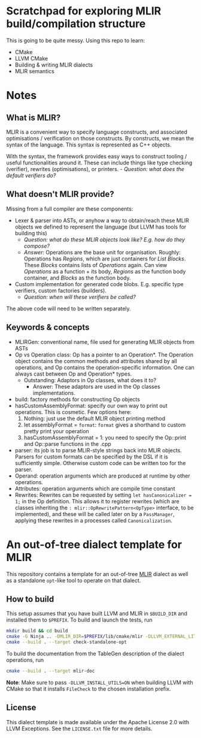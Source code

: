 # Scratchpad for exploring MLIR build/compilation structure
This is going to be quite messy. Using this repo to learn:
- CMake
- LLVM CMake
- Building & writing MLIR dialects
- MLIR semantics

# Notes
## What is MLIR?
MLIR is a convenient way to specify language constructs, and associated optimisations / verification on those constructs. By constructs, we mean the syntax of the language. This syntax is represented as C++ objects. 

With the syntax, the framework provides easy ways to construct tooling / useful functionalities around it. These can include things like type checking (verifier), rewrites (optimisations), or printers.
    - *Question: what does the default verifiers do?*

## What doesn't MLIR provide?
Missing from a full compiler are these components:
- Lexer & parser into ASTs, or anyhow a way to obtain/reach these MLIR objects we defined to represent the language (but LLVM has tools for building this) 
    - *Question: what do these MLIR objects look like? E.g. how do they compose?*
    - *Answer:* Operations are the base unit for organisation. Roughly: Operations has *Regions*, which are just containers for *List Blocks*. These *Blocks* contains lists of *Operations* again. Can view *Operations* as a function + its body, *Regions* as the function body container, and *Blocks* as the function body.
- Custom implementation for generated code blobs. E.g. specific type verifiers, custom factories (builders).
    - *Question: when will these verifiers be called?* 

The above code will need to be written separately.

## Keywords & concepts
* MLIRGen: conventional name, file used for generating MLIR objects from ASTs
* Op vs Operation class: Op has a pointer to an Operation*. The Operation object contains the common methods and attributes shared by all operations, and Op contains the operation-specific information. One can always cast between Op and Operation* types.
    * Outstanding: Adaptors in Op classes, what does it to?
        * Answer: These adaptors are used in the Op classes implementations.
* build: factory methods for constructing Op objects
* hasCustomAssemblyFormat: specify our own way to print out operations. This is cosmetic. Few options here:
    1. Nothing: just use the default MLIR object printing method
    2. let assemblyFormat = `format`: `format` gives a shorthand to custom pretty print your operation
    3. hasCustomAssemblyFormat = 1: you need to specify the Op::print and Op::parse functions in the .cpp
* parser: its job is to parse MLIR-style strings back into MLIR objects. Parsers for custom formats can be specified by the DSL if it is sufficiently simple. Otherwise custom code can be written too for the parser. 
* Operand: operation arguments which are produced at runtime by other operations.
* Attributes: operation arguments which are compile time constant
* Rewrites: Rewrites can be requested by setting `let hasCanonicalizer = 1;` in the Op definition. This allows it to register rewrites (which are classes inheriting the `: mlir::OpRewritePattern<OpType>` interface, to be implemented), and these will be called later on by a `PassManager`, applying these rewrites in a processes called `Canonicalization`.

# An out-of-tree dialect template for MLIR

This repository contains a template for an out-of-tree [MLIR](https://mlir.llvm.org/) dialect as well as a
standalone `opt`-like tool to operate on that dialect.

## How to build

This setup assumes that you have built LLVM and MLIR in `$BUILD_DIR` and installed them to `$PREFIX`. To build and launch the tests, run
```sh
mkdir build && cd build
cmake -G Ninja .. -DMLIR_DIR=$PREFIX/lib/cmake/mlir -DLLVM_EXTERNAL_LIT=$BUILD_DIR/bin/llvm-lit
cmake --build . --target check-standalone-opt
```
To build the documentation from the TableGen description of the dialect
operations, run
```sh
cmake --build . --target mlir-doc
```
**Note**: Make sure to pass `-DLLVM_INSTALL_UTILS=ON` when building LLVM with
CMake so that it installs `FileCheck` to the chosen installation prefix.

## License

This dialect template is made available under the Apache License 2.0 with LLVM Exceptions. See the `LICENSE.txt` file for more details.
